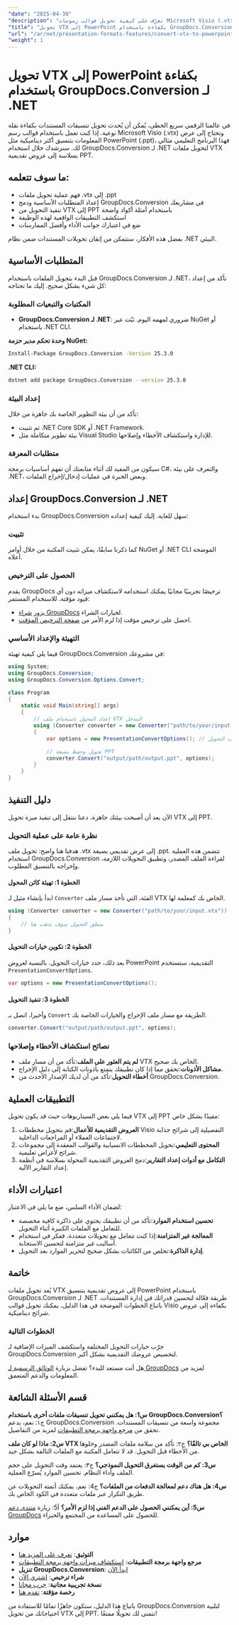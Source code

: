 ```yaml
---
"date": "2025-04-30"
"description": "تعرّف على كيفية تحويل قوالب رسومات Microsoft Visio (.vtx) إلى عروض PowerPoint ديناميكية باستخدام GroupDocs.Conversion لـ .NET. اتبع دليلنا خطوة بخطوة."
"title": "تحويل VTX إلى PowerPoint بكفاءة باستخدام GroupDocs.Conversion لـ .NET"
"url": "/ar/net/presentation-formats-features/convert-vtx-to-powerpoint-groupdocs-dotnet/"
"weight": 1
---
```


# تحويل VTX إلى PowerPoint بكفاءة باستخدام GroupDocs.Conversion لـ .NET

في عالمنا الرقمي سريع الخطى، يُمكن أن يُحدث تحويل تنسيقات المستندات بكفاءة نقلة نوعية. إذا كنت تعمل باستخدام قوالب رسم Microsoft Visio (.vtx) وتحتاج إلى عرض المعلومات بتنسيق أكثر ديناميكية مثل PowerPoint (.ppt)، فهذا البرنامج التعليمي مثالي لك. سنرشدك خلال استخدام GroupDocs.Conversion لـ .NET لتحويل ملفات VTX بسلاسة إلى عروض تقديمية PPT.

## ما سوف تتعلمه:

- فهم عملية تحويل ملفات .vtx إلى .ppt
- إعداد المتطلبات الأساسية ودمج GroupDocs.Conversion في مشاريعك
- تنفيذ التحويل من VTX إلى PPT باستخدام أمثلة أكواد واضحة
- استكشف التطبيقات الواقعية لهذه الوظيفة
- ضع في اعتبارك جوانب الأداء وأفضل الممارسات

بفضل هذه الأفكار، ستتمكن من إتقان تحويلات المستندات ضمن نظام .NET البيئي.

## المتطلبات الأساسية

قبل البدء بتحويل الملفات باستخدام GroupDocs.Conversion لـ .NET، تأكد من إعداد كل شيء بشكل صحيح. إليك ما تحتاجه:

### المكتبات والتبعيات المطلوبة

- **GroupDocs.Conversion لـ .NET**: ضروري لمهمة اليوم. ثبّت عبر NuGet أو باستخدام .NET CLI.
  
**وحدة تحكم مدير حزمة NuGet:**
```bash
Install-Package GroupDocs.Conversion -Version 25.3.0
```

**.NET CLI:**
```bash
dotnet add package GroupDocs.Conversion --version 25.3.0
```

### إعداد البيئة

تأكد من أن بيئة التطوير الخاصة بك جاهزة من خلال:
- تم تثبيت .NET Core SDK أو .NET Framework.
- بيئة تطوير متكاملة مثل Visual Studio للإدارة واستكشاف الأخطاء وإصلاحها.

### متطلبات المعرفة

سيكون من المفيد لك أثناء متابعتك أن تفهم أساسيات برمجة C#، والتعرف على بيئة .NET، وبعض الخبرة في عمليات إدخال/إخراج الملفات.

## إعداد GroupDocs.Conversion لـ .NET

بدء استخدام GroupDocs.Conversion سهل للغاية. إليك كيفية إعداده:

### تثبيت

كما ذكرنا سابقًا، يمكن تثبيت المكتبة من خلال أوامر NuGet أو .NET CLI الموضحة أعلاه.

### الحصول على الترخيص

يقدم GroupDocs ترخيصًا تجريبيًا مجانيًا يمكنك استخدامه لاستكشاف ميزاته دون أي قيود مؤقتة. للاستخدام المستمر:
- يزور [شراء GroupDocs](https://purchase.groupdocs.com/buy) لخيارات الشراء.
- احصل على ترخيص مؤقت إذا لزم الأمر من [صفحة الترخيص المؤقت](https://purchase.groupdocs.com/temporary-license/).

### التهيئة والإعداد الأساسي

فيما يلي كيفية تهيئة GroupDocs.Conversion في مشروعك:

```csharp
using System;
using GroupDocs.Conversion;
using GroupDocs.Conversion.Options.Convert;

class Program
{
    static void Main(string[] args)
    {
        // إعداد المحول باستخدام ملف VTX المدخل
        using (Converter converter = new Converter("path/to/your/input.vtx"))
        {
            var options = new PresentationConvertOptions(); // تكوين إعدادات التحويل

            // تحويل وحفظ بصيغة PPT
            converter.Convert("output/path/output.ppt", options);
        }
    }
}
```

## دليل التنفيذ

الآن بعد أن أصبحت بيئتك جاهزة، دعنا ننتقل إلى تنفيذ ميزة تحويل VTX إلى PPT.

### نظرة عامة على عملية التحويل

هدفنا هنا واضح: تحويل ملف .vtx إلى عرض تقديمي بصيغة .ppt. تتضمن هذه العملية استخدام GroupDocs.Conversion لقراءة الملف المصدر، وتطبيق التحويلات اللازمة، وإخراجه بالتنسيق المطلوب.

#### الخطوة 1: تهيئة كائن المحول
ابدأ بإنشاء مثيل لـ `Converter` الفئة، التي تأخذ مسار ملف VTX الخاص بك كمعلمة لها.

```csharp
using (Converter converter = new Converter("path/to/your/input.vtx"))
{
    // منطق التحويل سوف يذهب هنا
}
```

#### الخطوة 2: تكوين خيارات التحويل
بعد ذلك، حدد خيارات التحويل. بالنسبة لعروض PowerPoint التقديمية، ستستخدم `PresentationConvertOptions`.

```csharp
var options = new PresentationConvertOptions();
```

#### الخطوة 3: تنفيذ التحويل
وأخيرا، اتصل بـ `Convert` الطريقة مع مسار ملف الإخراج والخيارات الخاصة بك.

```csharp
converter.Convert("output/path/output.ppt", options);
```

### نصائح استكشاف الأخطاء وإصلاحها

- **لم يتم العثور على الملف**:تأكد من أن مسار ملف VTX الخاص بك صحيح.
- **مشاكل الأذونات**:تحقق مما إذا كان تطبيقك يتمتع بأذونات الكتابة إلى دليل الإخراج.
- **أخطاء التحويل**:تأكد من أن لديك الإصدار الأحدث من GroupDocs.Conversion.

## التطبيقات العملية

فيما يلي بعض السيناريوهات حيث قد يكون تحويل VTX إلى PPT مفيدًا بشكل خاص:

1. **العروض التقديمية للأعمال**:قم بتحويل مخططات Visio التفصيلية إلى شرائح جذابة لاجتماعات العملاء أو المراجعات الداخلية.
2. **المحتوى التعليمي**:تحويل المخططات الانسيابية والقوالب المعقدة إلى مجموعات شرائح لأغراض تعليمية.
3. **التكامل مع أدوات إعداد التقارير**:دمج العروض التقديمية المحولة بسلاسة في أنظمة إعداد التقارير الآلية.

## اعتبارات الأداء

لضمان الأداء السلس، ضع ما يلي في الاعتبار:

- **تحسين استخدام الموارد**:تأكد من أن تطبيقك يحتوي على ذاكرة كافية مخصصة للتعامل مع الملفات الكبيرة أثناء التحويل.
- **المعالجة غير المتزامنة**:إذا كنت تتعامل مع تحويلات متعددة، ففكر في استخدام أساليب غير متزامنة لتحسين الاستجابة.
- **إدارة الذاكرة**:تخلص من الكائنات بشكل صحيح لتحرير الموارد بعد التحويل.

## خاتمة

يُعد تحويل ملفات VTX إلى عروض تقديمية بتنسيق PowerPoint باستخدام GroupDocs.Conversion لـ .NET طريقة فعّالة لتحسين قدراتك في إدارة المستندات. باتباع الخطوات الموضحة في هذا الدليل، يمكنك تحويل قوالب Visio بكفاءة إلى عروض شرائح ديناميكية.

### الخطوات التالية

جرّب خيارات التحويل المختلفة واستكشف الميزات الإضافية لـ GroupDocs.Conversion لتخصيص عروضك التقديمية بشكل أكبر.

هل أنت مستعد للبدء؟ تفضل بزيارة [الوثائق الرسمية لـ GroupDocs](https://docs.groupdocs.com/conversion/net/) لمزيد من المعلومات والدعم المتعمق.

## قسم الأسئلة الشائعة

**س1: هل يمكنني تحويل تنسيقات ملفات أخرى باستخدام GroupDocs.Conversion؟**
ج١: نعم، يدعم GroupDocs.Conversion مجموعة واسعة من تنسيقات المستندات. تحقق من [مرجع واجهة برمجة التطبيقات](https://reference.groupdocs.com/conversion/net/) لمزيد من التفاصيل.

**س2: ماذا لو كان ملف VTX الخاص بي تالفًا؟**
ج٢: تأكد من سلامة ملفات المصدر وخلوها من الأخطاء قبل التحويل. قد لا تتعامل المكتبة مع الملفات التالفة بشكل جيد.

**س3: كم من الوقت يستغرق التحويل النموذجي؟**
ج٣: يعتمد وقت التحويل على حجم الملف وأداء النظام. تحسين الموارد يُسرّع العملية.

**س4: هل هناك دعم لمعالجة الدفعات من الملفات؟**
ج4: نعم، يمكنك أتمتة التحويلات عن طريق التكرار عبر ملفات متعددة في الكود الخاص بك.

**س5: أين يمكنني الحصول على الدعم الفني إذا لزم الأمر؟**
أ5: زيارة [منتدى دعم GroupDocs](https://forum.groupdocs.com/c/conversion/10) للحصول على المساعدة من المجتمع والخبراء.

## موارد

- **التوثيق**: [تعرف على المزيد هنا](https://docs.groupdocs.com/conversion/net/)
- **مرجع واجهة برمجة التطبيقات**: [استكشاف ميزات واجهة برمجة التطبيقات](https://reference.groupdocs.com/conversion/net/)
- **تنزيل GroupDocs.Conversion**: [ابدأ الآن](https://releases.groupdocs.com/conversion/net/)
- **شراء ترخيص**: [اشتري الآن](https://purchase.groupdocs.com/buy)
- **نسخة تجريبية مجانية**: [جرب مجانا](https://releases.groupdocs.com/conversion/net/)
- **رخصة مؤقتة**: [تقدم هنا](https://purchase.groupdocs.com/temporary-license/)

باتباع هذا الدليل، ستكون جاهزًا تمامًا للاستفادة من GroupDocs.Conversion لتلبية احتياجاتك من تحويل VTX إلى PPT. نتمنى لك تحويلًا ممتعًا!